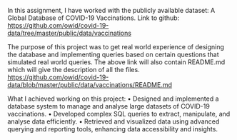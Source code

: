 In this assignment, I have worked with the publicly available dataset: A Global Database of COVID-19 Vaccinations.
Link to github: https://github.com/owid/covid-19-data/tree/master/public/data/vaccinations

The purpose of this project was to get real world experience of designing the database and implementing queries based on certain questions that simulated real world queries.
The above link will also contain README.md which will give the description of all the files. https://github.com/owid/covid-19-data/blob/master/public/data/vaccinations/README.md

What I achieved working on this project:
• Designed and implemented a database system to manage and analyse large datasets of COVID-19 vaccinations. 
• Developed complex SQL queries to extract, manipulate, and analyse data efficiently. 
• Retrieved and visualized data using advanced querying and reporting tools, enhancing data accessibility and insights.
